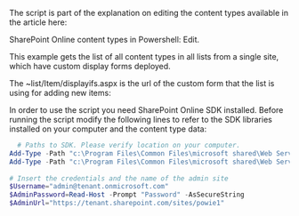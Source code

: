 The script is part of the explanation on editing the content types available in the article here:

SharePoint Online content types in Powershell: Edit.

This example gets the list of all content types in all lists from a single site, which have custom display forms deployed. 

 

The ~list/Item/displayifs.aspx is the url of the custom form that the list is using for adding new items:

 

 

 

In order to use the script you need SharePoint Online SDK installed. Before running the script modify the following lines to refer to the SDK libraries installed on your computer and the content type data:

 

```PowerShell
  # Paths to SDK. Please verify location on your computer. 
Add-Type -Path "c:\Program Files\Common Files\microsoft shared\Web Server Extensions\15\ISAPI\Microsoft.SharePoint.Client.dll"  
Add-Type -Path "c:\Program Files\Common Files\microsoft shared\Web Server Extensions\15\ISAPI\Microsoft.SharePoint.Client.Runtime.dll"  
 
# Insert the credentials and the name of the admin site 
$Username="admin@tenant.onmicrosoft.com" 
$AdminPassword=Read-Host -Prompt "Password" -AsSecureString 
$AdminUrl="https://tenant.sharepoint.com/sites/powie1"
``` 

